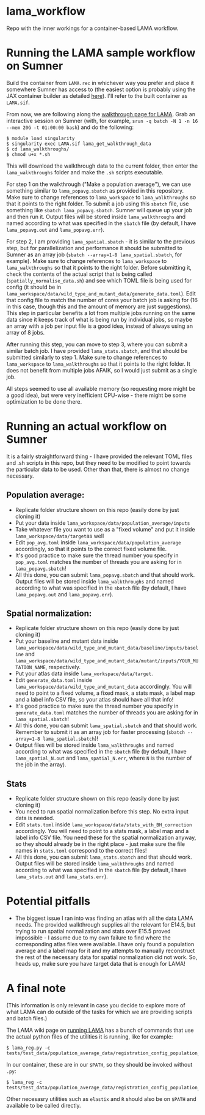 # lama_workflow
Repo with the inner workings for a container-based LAMA workflow.


# Running the LAMA sample workflow on Sumner

Build the container from `LAMA.rec` in whichever way you prefer and place it somewhere Sumner has access to (the easiest option is probably using the JAX container builder as detailed [here](https://jacksonlaboratory.sharepoint.com/sites/ResearchIT/SitePages/Using-the-JAX-internal-Container-Builder-Service.aspx)). I'll refer to the built container as `LAMA.sif`.

From now, we are following along the [walkthrough page for LAMA](https://github.com/mpi2/LAMA/wiki/walkthroughs). Grab an interactive session on Sumner (with, for example, `srun -q batch -N 1 -n 16 --mem 20G -t 01:00:00 bash`) and do the following:

```
$ module load singularity
$ singularity exec LAMA.sif lama_get_walkthrough_data 
$ cd lama_walkthroughs/
$ chmod u+x *.sh 
```

This will download the walkthrough data to the current folder, then enter the `lama_walkthroughs` folder and make the `.sh` scripts executable.

For step 1 on the walkthrough ("Make a population average"), we can use something similar to `lama_popavg.sbatch` as provided in this repository. Make sure to change references to `lama_workspace` to `lama_walkthroughs` so that it points to the right folder. To submit a job using this `sbatch` file, use something like `sbatch lama_popavg.sbatch`. Sumner will queue up your job and then run it. Output files will be stored inside `lama_walkthroughs` and named according to what was specified in the `sbatch` file (by default, I have `lama_popavg.out` and `lama_popavg.err`).

For step 2, I am providing `lama_spatial.sbatch` - it is similar to the previous step, but for parallelization and performance it should be submitted to Sumner as an array job (`sbatch --array=1-8 lama_spatial.sbatch`, for example). Make sure to change references to `lama_workspace` to `lama_walkthroughs` so that it points to the right folder. Before submitting it, check the contents of the actual script that is being called (`spatially_normalise_data.sh`) and see which TOML file is being used for config (it should be in `lama_workspace/data/wild_type_and_mutant_data/generate_data.toml`). Edit that config file to match the number of cores your batch job is asking for (16 in this case, though this and the amount of memory are just suggestions). This step in particular benefits a lot from multiple jobs running on the same data since it keeps track of what is being run by individual jobs, so maybe an array with a job per input file is a good idea, instead of always using an array of 8 jobs.

After running this step, you can move to step 3, where you can submit a similar batch job. I have provided `lama_stats.sbatch`, and that should be submitted similarly to step 1. Make sure to change references to `lama_workspace` to `lama_walkthroughs` so that it points to the right folder. It does not benefit from multiple jobs AFAIK, so I would just submit as a single job. 

All steps seemed to use all available memory (so requesting more might be a good idea), but were very inefficient CPU-wise - there might be some optimization to be done there.


# Running an actual workflow on Sumner

It is a fairly straightforward thing - I have provided the relevant TOML files and .sh scripts in this repo, but they need to be modified to point towards the particular data to be used. Other than that, there is almost no change necessary.

## Population average:
- Replicate folder structure shown on this repo (easily done by just cloning it)
- Put your data inside `lama_workspace/data/population_average/inputs`
- Take whatever file you want to use as a "fixed volume" and put it inside `lama_workspace/data/target`as well
- Edit `pop_avg.toml` inside `lama_workspace/data/population_average` accordingly, so that it points to the correct fixed volume file. 
- It's good practice to make sure the thread number you specify in `pop_avg.toml` matches the number of threads you are asking for in `lama_popavg.sbatch`!
- All this done, you can submit `lama_popavg.sbatch` and that should work. Output files will be stored inside `lama_walkthroughs` and named according to what was specified in the `sbatch` file (by default, I have `lama_popavg.out` and `lama_popavg.err`).

## Spatial normalization:
- Replicate folder structure shown on this repo (easily done by just cloning it)
- Put your baseline and mutant data inside `lama_workspace/data/wild_type_and_mutant_data/baseline/inputs/baseline` and `lama_workspace/data/wild_type_and_mutant_data/mutant/inputs/YOUR_MUTATION_NAME`, respectively.
- Put your atlas data inside `lama_workspace/data/target`. 
- Edit `generate_data.toml` inside `lama_workspace/data/wild_type_and_mutant_data` accordingly. You will need to point to a fixed volume, a fixed mask, a stats mask, a label map and a label info CSV file, so your atlas should have all that info! 
- It's good practice to make sure the thread number you specify in `generate_data.toml` matches the number of threads you are asking for in `lama_spatial.sbatch`!
- All this done, you can submit `lama_spatial.sbatch` and that should work. Remember to submit it as an array job for faster processing (`sbatch --array=1-8 lama_spatial.sbatch`)! 
- Output files will be stored inside `lama_walkthroughs` and named according to what was specified in the `sbatch` file (by default, I have `lama_spatial_N.out` and `lama_spatial_N.err`, where `N` is the number of the job in the array).

## Stats
- Replicate folder structure shown on this repo (easily done by just cloning it)
- You need to run spatial normalization before this step. No extra input data is needed.
- Edit `stats.toml` inside `lama_workspace/data/stats_with_BH_correction` accordingly. You will need to point to a stats mask, a label map and a label info CSV file. You need these for the spatial normalization anyway, so they should already be in the right place - just make sure the file names in `stats.toml` correspond to the correct files!
- All this done, you can submit `lama_stats.sbatch` and that should work. Output files will be stored inside `lama_walkthroughs` and named according to what was specified in the `sbatch` file (by default, I have `lama_stats.out` and `lama_stats.err`).


# Potential pitfalls
- The biggest issue I ran into was finding an atlas with all the data LAMA needs. The provided walkthrough supplies all the relevant for E14.5, but trying to run spatial normalization and stats over E15.5 proved impossible - I assume due to my own failure to find where the corresponding atlas files were available. I have only found a population average and a label map for it and my attempts to manually reconstruct the rest of the necessary data for spatial normalization did not work. So, heads up, make sure you have target data that is enough for LAMA!


# A final note

(This information is only relevant in case you decide to explore more of what LAMA can do outside of the tasks for which we are providing scripts and batch files.)

The LAMA wiki page on [running LAMA](https://github.com/mpi2/LAMA/wiki/running-lama) has a bunch of commands that use the actual python files of the utilities it is running, like for example:
```
$ lama_reg.py -c tests/test_data/population_average_data/registration_config_population_average.yaml
```

In our container, these are in our `$PATH`, so they should be invoked without `.py`:
```
$ lama_reg -c tests/test_data/population_average_data/registration_config_population_average.yaml
```
Other necesasry utilities such as `elastix` and `R` should also be on `$PATH` and available to be called directly.
